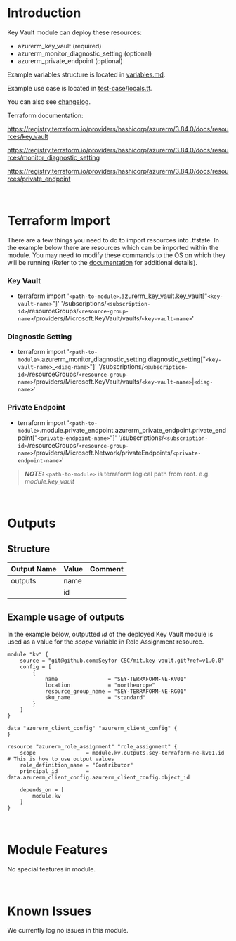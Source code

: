# Introduction
Key Vault module can deploy these resources:
* azurerm_key_vault (required)
* azurerm_monitor_diagnostic_setting (optional)
* azurerm_private_endpoint (optional)

Example variables structure is located in [variables.md](variables.md).

Example use case is located in [test-case/locals.tf](test-case/locals.tf).

You can also see [changelog](changelog.md).

Terraform documentation:

https://registry.terraform.io/providers/hashicorp/azurerm/3.84.0/docs/resources/key_vault

https://registry.terraform.io/providers/hashicorp/azurerm/3.84.0/docs/resources/monitor_diagnostic_setting

https://registry.terraform.io/providers/hashicorp/azurerm/3.84.0/docs/resources/private_endpoint

&nbsp;

# Terraform Import
There are a few things you need to do to import resources into .tfstate. In the example below there are resources which can be imported within the module. You may need to modify these commands to the OS on which they will be running (Refer to the [documentation](https://developer.hashicorp.com/terraform/cli/commands/import#example-import-into-resource-configured-with-for_each) for additional details).
### Key Vault
* terraform import '`<path-to-module>`.azurerm_key_vault.key_vault["`<key-vault-name>`"]' '/subscriptions/`<subscription-id>`/resourceGroups/`<resource-group-name>`/providers/Microsoft.KeyVault/vaults/`<key-vault-name>`'
### Diagnostic Setting
* terraform import '`<path-to-module>`.azurerm_monitor_diagnostic_setting.diagnostic_setting["`<key-vault-name>`_`<diag-name>`"]' '/subscriptions/`<subscription-id>`/resourceGroups/`<resource-group-name>`/providers/Microsoft.KeyVault/vaults/`<key-vault-name>`|`<diag-name>`'
 ### Private Endpoint
* terraform import '`<path-to-module>`.module.private_endpoint.azurerm_private_endpoint.private_endpoint["`<private-endpoint-name>`"]' '/subscriptions/`<subscription-id>`/resourceGroups/`<resource-group-name>`/providers/Microsoft.Network/privateEndpoints/`<private-endpoint-name>`'

 > **_NOTE:_** `<path-to-module>` is terraform logical path from root. e.g. _module.key\_vault_

&nbsp;

# Outputs
## Structure

| Output Name | Value | Comment |
| ----------- | ----- | ------- |
| outputs     | name  |         |
|             | id    |         |

## Example usage of outputs
In the example below, outputted _id_ of the deployed Key Vault module is used as a value for the _scope_ variable in Role Assignment resource.
```
module "kv" {
    source = "git@github.com:Seyfor-CSC/mit.key-vault.git?ref=v1.0.0"
    config = [
        {
            name                = "SEY-TERRAFORM-NE-KV01"
            location            = "northeurope"
            resource_group_name = "SEY-TERRAFORM-NE-RG01"
            sku_name            = "standard"
        }
    ]
}

data "azurerm_client_config" "azurerm_client_config" {
}

resource "azurerm_role_assignment" "role_assignment" {
    scope                = module.kv.outputs.sey-terraform-ne-kv01.id # This is how to use output values
    role_definition_name = "Contributor"
    principal_id         = data.azurerm_client_config.azurerm_client_config.object_id

    depends_on = [
        module.kv
    ]
}
```

&nbsp;

# Module Features
No special features in module.

&nbsp;

# Known Issues
We currently log no issues in this module.